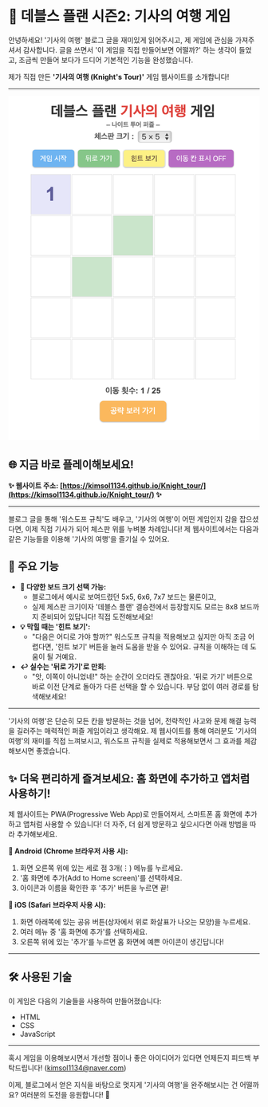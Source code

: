 # 🐴 데블스 플랜 시즌2: 기사의 여행 게임  

안녕하세요! '기사의 여행' 블로그 글을 재미있게 읽어주시고, 제 게임에 관심을 가져주셔서 감사합니다.
글을 쓰면서 '이 게임을 직접 만들어보면 어떨까?' 하는 생각이 들었고, 조금씩 만들어 보다가 드디어 기본적인 기능을 완성했습니다.

제가 직접 만든 **'기사의 여행 (Knight's Tour)'** 게임 웹사이트를 소개합니다!

---
![게임 플레이 스크린샷](./screen_shot.png)
## 🌐 지금 바로 플레이해보세요!
**✨ 웹사이트 주소: [https://kimsol1134.github.io/Knight_tour/](https://kimsol1134.github.io/Knight_tour/) ✨**

---

블로그 글을 통해 '워스도프 규칙'도 배우고, '기사의 여행'이 어떤 게임인지 감을 잡으셨다면, 이제 직접 기사가 되어 체스판 위를 누벼볼 차례입니다! 제 웹사이트에서는 다음과 같은 기능들을 이용해 '기사의 여행'을 즐기실 수 있어요.

## 🚀 주요 기능

* **👑 다양한 보드 크기 선택 가능:**
    * 블로그에서 예시로 보여드렸던 5x5, 6x6, 7x7 보드는 물론이고,
    * 실제 체스판 크기이자 '데블스 플랜' 결승전에서 등장할지도 모르는 8x8 보드까지 준비되어 있답니다! 직접 도전해보세요!
* **💡 막힐 때는 '힌트 보기':**
    * "다음은 어디로 가야 할까?" 워스도프 규칙을 적용해보고 싶지만 아직 조금 어렵다면, '힌트 보기' 버튼을 눌러 도움을 받을 수 있어요. 규칙을 이해하는 데 도움이 될 거예요.
* **↩️ 실수는 '뒤로 가기'로 만회:**
    * "앗, 이쪽이 아니었네!" 하는 순간이 오더라도 괜찮아요. '뒤로 가기' 버튼으로 바로 이전 단계로 돌아가 다른 선택을 할 수 있습니다. 부담 없이 여러 경로를 탐색해보세요!

---

'기사의 여행'은 단순히 모든 칸을 방문하는 것을 넘어, 전략적인 사고와 문제 해결 능력을 길러주는 매력적인 퍼즐 게임이라고 생각해요. 제 웹사이트를 통해 여러분도 '기사의 여행'의 재미를 직접 느껴보시고, 워스도프 규칙을 실제로 적용해보면서 그 효과를 체감해보시면 좋겠습니다.

## ✨ 더욱 편리하게 즐겨보세요: 홈 화면에 추가하고 앱처럼 사용하기!

제 웹사이트는 PWA(Progressive Web App)로 만들어져서, 스마트폰 홈 화면에 추가하고 앱처럼 사용할 수 있습니다! 더 자주, 더 쉽게 방문하고 싶으시다면 아래 방법을 따라 추가해보세요.

**📱 Android (Chrome 브라우저 사용 시):**

1.  화면 오른쪽 위에 있는 세로 점 3개(⋮) 메뉴를 누르세요.
2.  '홈 화면에 추가(Add to Home screen)'를 선택하세요.
3.  아이콘과 이름을 확인한 후 '추가' 버튼을 누르면 끝!

**📱 iOS (Safari 브라우저 사용 시):**

1.  화면 아래쪽에 있는 공유 버튼(상자에서 위로 화살표가 나오는 모양)을 누르세요.
2.  여러 메뉴 중 '홈 화면에 추가'를 선택하세요.
3.  오른쪽 위에 있는 '추가'를 누르면 홈 화면에 예쁜 아이콘이 생긴답니다!

---

## 🛠️ 사용된 기술

이 게임은 다음의 기술들을 사용하여 만들어졌습니다:

* HTML
* CSS
* JavaScript

---

혹시 게임을 이용해보시면서 개선할 점이나 좋은 아이디어가 있다면 언제든지 피드백 부탁드립니다! (kimsol1134@naver.com)

이제, 블로그에서 얻은 지식을 바탕으로 멋지게 '기사의 여행'을 완주해보시는 건 어떨까요? 여러분의 도전을 응원합니다! 🚀